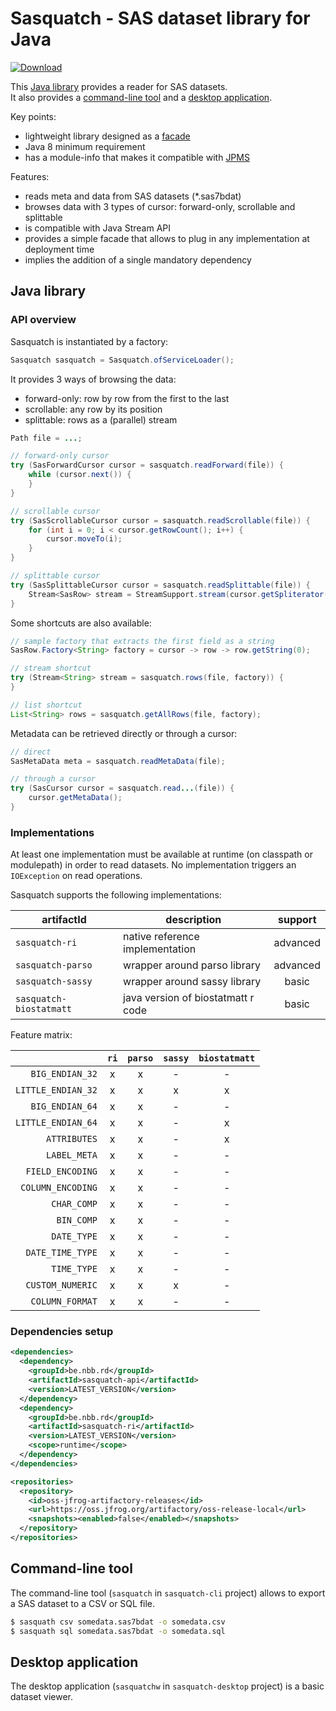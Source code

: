 # Sasquatch - SAS dataset library for Java

[![Download](https://img.shields.io/github/release/nbbrd/sasquatch.svg)](https://github.com/nbbrd/sasquatch/releases/latest)

This [Java library](#java-library) provides a reader for SAS datasets.  
It also provides a [command-line tool](#command-line-tool) and a [desktop application](#desktop-application).

Key points:

- lightweight library designed as a [facade](https://en.wikipedia.org/wiki/Facade_pattern)
- Java 8 minimum requirement
- has a module-info that makes it compatible with [JPMS](https://www.baeldung.com/java-9-modularity) 

Features:

- reads meta and data from SAS datasets (*.sas7bdat)
- browses data with 3 types of cursor: forward-only, scrollable and splittable
- is compatible with Java Stream API
- provides a simple facade that allows to plug in any implementation at deployment time
- implies the addition of a single mandatory dependency

## Java library

### API overview

Sasquatch is instantiated by a factory:

```java
Sasquatch sasquatch = Sasquatch.ofServiceLoader();
```

It provides 3 ways of browsing the data:
- forward-only: row by row from the first to the last
- scrollable: any row by its position
- splittable: rows as a (parallel) stream

```java
Path file = ...;

// forward-only cursor
try (SasForwardCursor cursor = sasquatch.readForward(file)) {
    while (cursor.next()) {
    }
}

// scrollable cursor
try (SasScrollableCursor cursor = sasquatch.readScrollable(file)) {
    for (int i = 0; i < cursor.getRowCount(); i++) {
        cursor.moveTo(i);
    }
}

// splittable cursor
try (SasSplittableCursor cursor = sasquatch.readSplittable(file)) {
    Stream<SasRow> stream = StreamSupport.stream(cursor.getSpliterator(), false);
}
```
Some shortcuts are also available:

```java
// sample factory that extracts the first field as a string
SasRow.Factory<String> factory = cursor -> row -> row.getString(0);

// stream shortcut
try (Stream<String> stream = sasquatch.rows(file, factory)) {
}

// list shortcut
List<String> rows = sasquatch.getAllRows(file, factory);
```
Metadata can be retrieved directly or through a cursor:
```java
// direct
SasMetaData meta = sasquatch.readMetaData(file);

// through a cursor
try (SasCursor cursor = sasquatch.read...(file)) {
    cursor.getMetaData();
}
```

### Implementations

At least one implementation must be available at runtime (on classpath or modulepath) in order to read datasets. No implementation triggers an `IOException` on read operations.

Sasquatch supports the following implementations:

| artifactId | description | support |
| --- | --- | :-: |
| `sasquatch-ri` | native reference implementation | advanced |
| `sasquatch-parso` | wrapper around parso library | advanced |
| `sasquatch-sassy` | wrapper around sassy library | basic |
| `sasquatch-biostatmatt` | java version of biostatmatt r code | basic |

Feature matrix:

| | `ri` | `parso` | `sassy` | `biostatmatt` |
| --: | :-: | :-: | :-: | :-: |
| `BIG_ENDIAN_32` | x | x | - | - |
| `LITTLE_ENDIAN_32` | x | x | x | x |
| `BIG_ENDIAN_64` | x | x | - | - |
| `LITTLE_ENDIAN_64` | x | x | - | x |
| `ATTRIBUTES` | x | x | - | x |
| `LABEL_META` | x | x | - | - |
| `FIELD_ENCODING` | x | x | - | - |
| `COLUMN_ENCODING` | x | x | - | - |
| `CHAR_COMP` | x | x | - | - |
| `BIN_COMP` | x | x | - | - |
| `DATE_TYPE` | x | x | - | - |
| `DATE_TIME_TYPE` | x | x | - | - |
| `TIME_TYPE` | x | x | - | - |
| `CUSTOM_NUMERIC` | x | x | x | - |
| `COLUMN_FORMAT` | x | x | - | - |

### Dependencies setup

```xml
<dependencies>
  <dependency>
    <groupId>be.nbb.rd</groupId>
    <artifactId>sasquatch-api</artifactId>
    <version>LATEST_VERSION</version>
  </dependency>
  <dependency>
    <groupId>be.nbb.rd</groupId>
    <artifactId>sasquatch-ri</artifactId>
    <version>LATEST_VERSION</version>
    <scope>runtime</scope>
  </dependency>
</dependencies>

<repositories>
  <repository>
    <id>oss-jfrog-artifactory-releases</id>
    <url>https://oss.jfrog.org/artifactory/oss-release-local</url>
    <snapshots><enabled>false</enabled></snapshots>
  </repository>
</repositories>
```

## Command-line tool

The command-line tool (`sasquatch` in `sasquatch-cli` project) allows to export a SAS dataset to a CSV or SQL file.

```bash
$ sasquath csv somedata.sas7bdat -o somedata.csv
$ sasquath sql somedata.sas7bdat -o somedata.sql
```

## Desktop application

The desktop application (`sasquatchw` in `sasquatch-desktop` project) is a basic dataset viewer.
